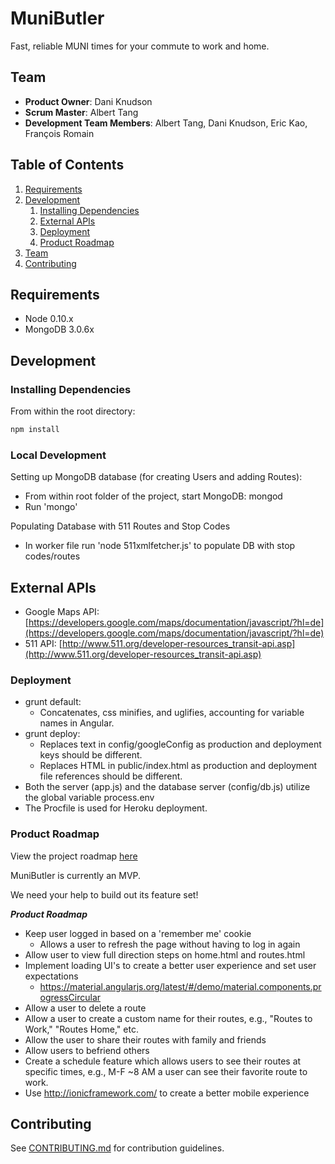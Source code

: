 # MuniButler

> 

Fast, reliable MUNI times for your commute to work and home.

## Team

  - __Product Owner__: Dani Knudson
  - __Scrum Master__: Albert Tang
  - __Development Team Members__: Albert Tang, Dani Knudson, Eric Kao, François Romain

## Table of Contents

1. [Requirements](#requirements)
1. [Development](#development)
    1. [Installing Dependencies](#installing-dependencies)
    1. [External APIs](#external-apis)
    1. [Deployment](#deployment)
    1. [Product Roadmap](#product-roadmap)
1. [Team](#team)
1. [Contributing](#contributing)

## Requirements

- Node 0.10.x
- MongoDB 3.0.6x

## Development

### Installing Dependencies

From within the root directory:

```sh
npm install
```

### Local Development

Setting up MongoDB database (for creating Users and adding Routes):
- From within root folder of the project, start MongoDB: mongod
- Run 'mongo'

Populating Database with 511 Routes and Stop Codes
- In worker file run 'node 511xmlfetcher.js' to populate DB with stop codes/routes

## External APIs

- Google Maps API: [https://developers.google.com/maps/documentation/javascript/?hl=de](https://developers.google.com/maps/documentation/javascript/?hl=de)
- 511 API: [http://www.511.org/developer-resources_transit-api.asp](http://www.511.org/developer-resources_transit-api.asp)


### Deployment
- grunt default:
    - Concatenates, css minifies, and uglifies, accounting for variable names in Angular.
- grunt deploy:
    - Replaces text in config/googleConfig as production and deployment keys should be different.
    - Replaces HTML in public/index.html as production and deployment file references should be different.
- Both the server (app.js) and the database server (config/db.js) utilize the global variable process.env
- The Procfile is used for Heroku deployment.

### Product Roadmap

View the project roadmap [here](https://github.com/ineffablebutler/ineffablebutler/issues)

MuniButler is currently an MVP.

We need your help to build out its feature set!

***Product Roadmap***
- Keep user logged in based on a 'remember me' cookie
    - Allows a user to refresh the page without having to log in again
- Allow user to view full direction steps on home.html and routes.html
- Implement loading UI's to create a better user experience and set user expectations
    - https://material.angularjs.org/latest/#/demo/material.components.progressCircular
- Allow a user to delete a route
- Allow a user to create a custom name for their routes, e.g., "Routes to Work," "Routes Home," etc.
- Allow the user to share their routes with family and friends
- Allow users to befriend others
- Create a schedule feature which allows users to see their routes at specific times, e.g., M-F ~8 AM a user can see their favorite route to work.
- Use http://ionicframework.com/ to create a better mobile experience


## Contributing

See [CONTRIBUTING.md](https://github.com/ineffablebutler/ineffablebutler/master/contributing.md) for contribution guidelines.
